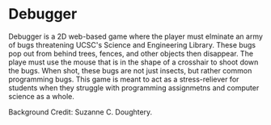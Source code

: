 # Debugger
Debugger is a 2D web-based game where the player must elminate an army of bugs threatening UCSC's Science and Engineering Library. These bugs pop out from behind trees, fences, and other objects then disappear. The playe must use the mouse that is in the shape of a crosshair to shoot down the bugs. When shot, these bugs are not just insects, but rather common programming bugs. This game is meant to act as a stress-reliever for students when they struggle with programming assignmetns and computer science as a whole.


Background Credit: Suzanne C. Doughtery. 
